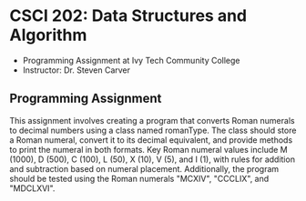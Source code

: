 # CSCI 202: Data Structures and Algorithm
- Programming Assignment at Ivy Tech Community College
- Instructor: Dr. Steven Carver
  
## Programming Assignment
This assignment involves creating a program that converts Roman numerals to decimal numbers using a class named romanType. The class should store a Roman numeral, convert it to its decimal equivalent, and provide methods to print the numeral in both formats. Key Roman numeral values include M (1000), D (500), C (100), L (50), X (10), V (5), and I (1), with rules for addition and subtraction based on numeral placement. Additionally, the program should be tested using the Roman numerals "MCXIV", "CCCLIX", and "MDCLXVI".
